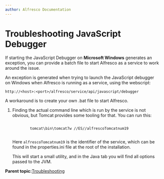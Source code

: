```yaml
---
author: Alfresco Documentation
---
```


# Troubleshooting JavaScript Debugger

If starting the JavaScript Debugger on **Microsoft Windows** generates an exception, you can provide a batch file to start Alfresco as a service to work around the issue.

An exception is generated when trying to launch the JavaScript debugger on Windows when Alfresco is running as a service, using the webscript:

```
http://<host>:<port>/alfresco/service/api/javascript/debugger
```

A workaround is to create your own .bat file to start Alfresco.

1.  Finding the actual command line which is run by the service is not obvious, but Tomcat provides some tooling for that. You can run this:

    ```
    
            tomcat\bin\tomcat7w //ES//alfrescoTomcatnum19
            
    ```

    Here `alfrescoTomcatnum19` is the identifier of the service, which can be found in the properties.ini file at the root of the installation.

    This will start a small utility, and in the Java tab you will find all options passed to the JVM.


**Parent topic:**[Troubleshooting](../concepts/ch-troubleshoot.md)

